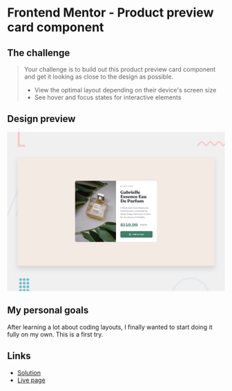 # Frontend Mentor - Product preview card component

## The challenge

> Your challenge is to build out this product preview card component and get it looking as close to the design as possible.
> - View the optimal layout depending on their device's screen size
> - See hover and focus states for interactive elements
> 
## Design preview

![Design preview](./design/desktop-preview.jpg)

## My personal goals

After learning a lot about coding layouts, I finally wanted to start doing it fully on my own. This is a first try.

## Links

* [Solution](https://www.frontendmentor.io/solutions/product-preview-card-component-DO1jN5PkNI)
* [Live page](https://edvvarrd.github.io/fm-solution-1)
